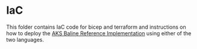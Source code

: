 # IaC
This folder contains IaC code for bicep and terraform and instructions on how to deploy the [AKS Baline Reference Implementation](https://github.com/mspnp/aks-baseline) using either of the two languages.